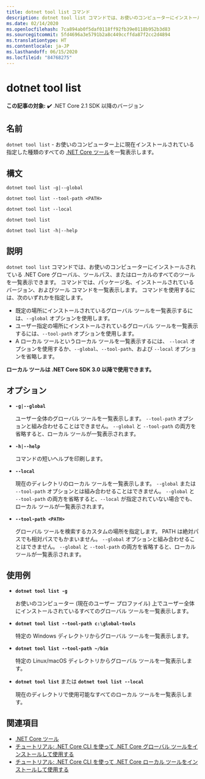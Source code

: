 ```yaml
---
title: dotnet tool list コマンド
description: dotnet tool list コマンドでは、お使いのコンピューターにインストールされている .NET Core ツールの一覧を表示します。
ms.date: 02/14/2020
ms.openlocfilehash: 7ca894ab0f5daf0118ff92fb39e0118b952b3d83
ms.sourcegitcommit: 5fd4696a3e5791b2a8c449ccffda87f2cc2d4894
ms.translationtype: HT
ms.contentlocale: ja-JP
ms.lasthandoff: 06/15/2020
ms.locfileid: "84768275"
---
```

# <a name="dotnet-tool-list"></a>dotnet tool list

**この記事の対象:** ✔️ .NET Core 2.1 SDK 以降のバージョン

## <a name="name"></a>名前

`dotnet tool list` - お使いのコンピューター上に現在インストールされている指定した種類のすべての [.NET Core ツール](global-tools.md)を一覧表示します。

## <a name="synopsis"></a>構文

```dotnetcli
dotnet tool list -g|--global

dotnet tool list --tool-path <PATH>

dotnet tool list --local

dotnet tool list

dotnet tool list -h|--help
```

## <a name="description"></a>説明

`dotnet tool list` コマンドでは、お使いのコンピューターにインストールされている .NET Core グローバル、ツールパス、またはローカルのすべてのツールを一覧表示できます。 コマンドでは、パッケージ名、インストールされているバージョン、およびツール コマンドを一覧表示します。  コマンドを使用するには、次のいずれかを指定します。

* 既定の場所にインストールされているグローバル ツールを一覧表示するには、`--global` オプションを使用します。
* ユーザー指定の場所にインストールされているグローバル ツールを一覧表示するには、`--tool-path` オプションを使用します。
* A ローカル ツールというローカル ツールを一覧表示するには、 `--local` オプションを使用するか、`--global`、`--tool-path`、および `--local` オプションを省略します。

**ローカル ツールは .NET Core SDK 3.0 以降で使用できます。**

## <a name="options"></a>オプション

- **`-g|--global`**

  ユーザー全体のグローバル ツールを一覧表示します。 `--tool-path` オプションと組み合わせることはできません。 `--global` と `--tool-path` の両方を省略すると、ローカル ツールが一覧表示されます。

- **`-h|--help`**

  コマンドの短いヘルプを印刷します。

- **`--local`**

  現在のディレクトリのローカル ツールを一覧表示します。 `--global` または `--tool-path` オプションとは組み合わせることはできません。 `--global` と `--tool-path` の両方を省略すると、`--local` が指定されていない場合でも、ローカル ツールが一覧表示されます。

- **`--tool-path <PATH>`**

  グローバル ツールを検索するカスタムの場所を指定します。 PATH は絶対パスでも相対パスでもかまいません。 `--global` オプションと組み合わせることはできません。 `--global` と `--tool-path` の両方を省略すると、ローカル ツールが一覧表示されます。

## <a name="examples"></a>使用例

- **`dotnet tool list -g`**

  お使いのコンピューター (現在のユーザー プロファイル) 上でユーザー全体にインストールされているすべてのグローバル ツールを一覧表示します。

- **`dotnet tool list --tool-path c:\global-tools`**

  特定の Windows ディレクトリからグローバル ツールを一覧表示します。

- **`dotnet tool list --tool-path ~/bin`**

  特定の Linux/macOS ディレクトリからグローバル ツールを一覧表示します。

- **`dotnet tool list`** または **`dotnet tool list --local`**

  現在のディレクトリで使用可能なすべてのローカル ツールを一覧表示します。

## <a name="see-also"></a>関連項目

- [.NET Core ツール](global-tools.md)
- [チュートリアル: .NET Core CLI を使って .NET Core グローバル ツールをインストールして使用する](global-tools-how-to-use.md)
- [チュートリアル: .NET Core CLI を使って .NET Core ローカル ツールをインストールして使用する](local-tools-how-to-use.md)
